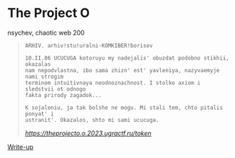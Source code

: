 # The Project O

nsychev, chaotic web 200

> ```
> ARHIV. arhiv!stu!uralni-KOMKIBER!borisov
> 
> 10.II.86 UCUCUGA kotoruyu my nadejalis' obuzdat podobno stikhii, okazalas
> nam nepodvlastna, ibo sama zhizn' est' yavleniya, nazyvaemyje nami strogim
> terminom intuitivnaya neodnoznachnost. I stolko axiom i sledstvii ot odnogo
> fakta prirody zagadok...
> 
> K sojaleniu, ja tak bolshe ne mogu. Mi stali tem, chto pitalis ponyat' i
> ustranit'. Okazalos, shto mi sami ucucuga.
> ```
>
> *https://theprojecto.o.2023.ugractf.ru/token*

[Write-up](WRITEUP.md)

